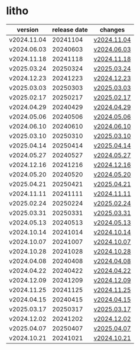 # litho	


|version|release date|changes|
|---|---|---|
|v2024.11.04|20241104|[v2024.11.04](./v2024.11.04-20241104.md)|
|v2024.06.03|20240603|[v2024.06.03](./v2024.06.03-20240603.md)|
|v2024.11.18|20241118|[v2024.11.18](./v2024.11.18-20241118.md)|
|v2025.03.24|20250324|[v2025.03.24](./v2025.03.24-20250324.md)|
|v2024.12.23|20241223|[v2024.12.23](./v2024.12.23-20241223.md)|
|v2025.03.03|20250303|[v2025.03.03](./v2025.03.03-20250303.md)|
|v2025.02.17|20250217|[v2025.02.17](./v2025.02.17-20250217.md)|
|v2024.04.29|20240429|[v2024.04.29](./v2024.04.29-20240429.md)|
|v2024.05.06|20240506|[v2024.05.06](./v2024.05.06-20240506.md)|
|v2024.06.10|20240610|[v2024.06.10](./v2024.06.10-20240610.md)|
|v2025.03.10|20250310|[v2025.03.10](./v2025.03.10-20250310.md)|
|v2025.04.14|20250414|[v2025.04.14](./v2025.04.14-20250414.md)|
|v2024.05.27|20240527|[v2024.05.27](./v2024.05.27-20240527.md)|
|v2024.12.16|20241216|[v2024.12.16](./v2024.12.16-20241216.md)|
|v2024.05.20|20240520|[v2024.05.20](./v2024.05.20-20240520.md)|
|v2025.04.21|20250421|[v2025.04.21](./v2025.04.21-20250421.md)|
|v2024.11.11|20241111|[v2024.11.11](./v2024.11.11-20241111.md)|
|v2025.02.24|20250224|[v2025.02.24](./v2025.02.24-20250224.md)|
|v2025.03.31|20250331|[v2025.03.31](./v2025.03.31-20250331.md)|
|v2024.05.13|20240513|[v2024.05.13](./v2024.05.13-20240513.md)|
|v2024.10.14|20241014|[v2024.10.14](./v2024.10.14-20241014.md)|
|v2024.10.07|20241007|[v2024.10.07](./v2024.10.07-20241007.md)|
|v2024.10.28|20241028|[v2024.10.28](./v2024.10.28-20241028.md)|
|v2024.04.08|20240408|[v2024.04.08](./v2024.04.08-20240408.md)|
|v2024.04.22|20240422|[v2024.04.22](./v2024.04.22-20240422.md)|
|v2024.12.09|20241209|[v2024.12.09](./v2024.12.09-20241209.md)|
|v2024.11.25|20241125|[v2024.11.25](./v2024.11.25-20241125.md)|
|v2024.04.15|20240415|[v2024.04.15](./v2024.04.15-20240415.md)|
|v2025.03.17|20250317|[v2025.03.17](./v2025.03.17-20250317.md)|
|v2024.12.02|20241202|[v2024.12.02](./v2024.12.02-20241202.md)|
|v2025.04.07|20250407|[v2025.04.07](./v2025.04.07-20250407.md)|
|v2024.10.21|20241021|[v2024.10.21](./v2024.10.21-20241021.md)|
